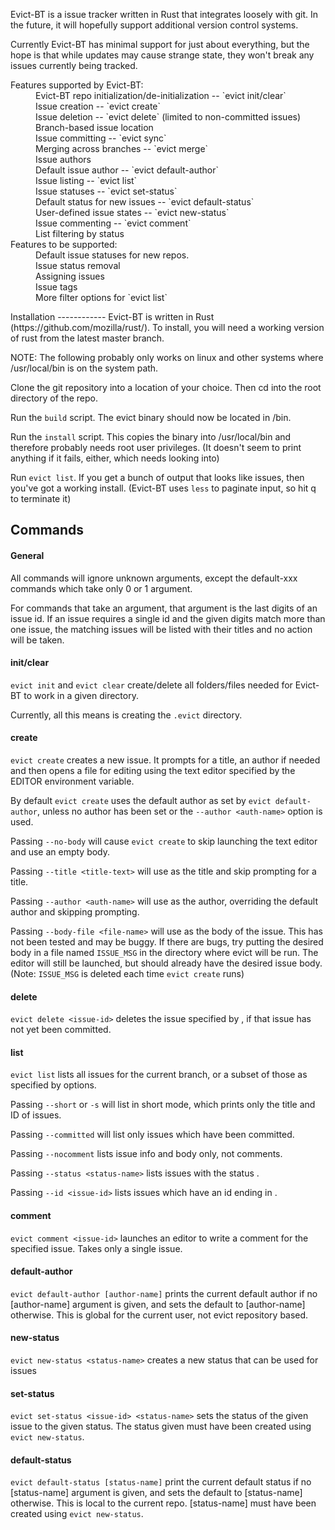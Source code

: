 Evict-BT is a issue tracker written in Rust that integrates loosely with git.  In the future, 
it will hopefully support additional version control systems.

Currently Evict-BT has minimal support for just about everything,
but the hope is that while updates may cause strange state, they
won't break any issues currently being tracked.

<dl>
<dt>Features supported by Evict-BT:</dt>
<dd> Evict-BT repo initialization/de-initialization -- `evict init/clear`</dd>
<dd> Issue creation -- `evict create`</dd>
<dd> Issue deletion -- `evict delete` (limited to non-committed issues)</dd>
<dd> Branch-based issue location</dd>
<dd> Issue committing -- `evict sync`</dd>
<dd> Merging across branches -- `evict merge`</dd>
<dd> Issue authors</dd>
<dd> Default issue author -- `evict default-author`</dd>
<dd> Issue listing -- `evict list`</dd>
<dd> Issue statuses -- `evict set-status`</dd>
<dd> Default status for new issues -- `evict default-status`</dd>
<dd> User-defined issue states -- `evict new-status`</dd>
<dd> Issue commenting -- `evict comment`</dd>
<dd> List filtering by status</dd>

<dt>Features to be supported:</dt>
<dd> Default issue statuses for new repos.</dd>
<dd> Issue status removal</dd>
<dd> Assigning issues</dd>
<dd> Issue tags</dd>
<dd> More filter options for `evict list`</dd>
<dl>
Installation
------------
Evict-BT is written in Rust (https://github.com/mozilla/rust/).  To install,
you will need a working version of rust from the latest master branch.

NOTE: The following probably only works on linux and other systems where /usr/local/bin
is on the system path.

Clone the git repository into a location of your choice.  Then cd into the root directory
of the repo.

Run the `build` script.  The evict binary should now be located in <current-dir>/bin.

Run the `install` script.  This copies the binary into /usr/local/bin and therefore
probably needs root user privileges.  (It doesn't seem to print anything if it fails,
either, which needs looking into)

Run `evict list`.  If you get a bunch of output that looks like issues, then you've
got a working install.  (Evict-BT uses `less` to paginate input, so hit q to terminate
it)


Commands
--------
#### General

All commands will ignore unknown arguments, except the default-xxx commands
which take only 0 or 1 argument.

For commands that take an <issue-id> argument, that argument is the last
digits of an issue id.  If an issue requires a single id and the given digits
match more than one issue, the matching issues will be listed with their titles
and no action will be taken.

#### init/clear

`evict init` and `evict clear` create/delete all folders/files  needed for 
Evict-BT to work in a given directory.

Currently, all this means is creating the `.evict` directory.

#### create

`evict create` creates a new issue.  It prompts for a title, an author if needed
and then opens a file for editing using the text editor specified by the EDITOR environment variable.

By default `evict create` uses the default author as set by `evict default-author`,
unless no author has been set or the `--author <auth-name>` option is used.

Passing `--no-body` will cause `evict create` to skip launching the
text editor and use an empty body.

Passing `--title <title-text>` will use <title-text> as the title and skip prompting for
a title.

Passing `--author <auth-name>` will use <auth-name> as the author, overriding the
default author and skipping prompting.

Passing `--body-file <file-name>` will use <file-name> as the body of the issue.  This
has not been tested and may be buggy.  If there are bugs, try putting the
desired body in a file named `ISSUE_MSG` in the directory where evict will be run.
The editor will still be launched, but should already have the desired issue body.
(Note: `ISSUE_MSG` is deleted each time `evict create` runs)

#### delete

`evict delete <issue-id>` deletes the issue specified by <issue-id>, if that issue
has not yet been committed.

#### list

`evict list` lists all issues for the current branch, or a subset of those as specified by options.

Passing `--short` or `-s` will list in short mode, which prints only the title and
ID of issues.

Passing `--committed` will list only issues which have been committed.

Passing `--nocomment` lists issue info and body only, not comments.

Passing `--status <status-name>` lists issues with the status <status-name>.

Passing `--id <issue-id>` lists issues which have an id ending in <issue-id>.

#### comment

`evict comment <issue-id>` launches an editor to write a comment for the specified issue.  Takes only
a single issue.

#### default-author

`evict default-author [author-name]` prints the current default author if no [author-name] argument is
given, and sets the default to [author-name] otherwise.  This is global for the current user, not evict
repository based.

#### new-status

`evict new-status <status-name>` creates a new status that can be used for issues

#### set-status

`evict set-status <issue-id> <status-name>` sets the status of the given issue to the given status.  The status
given must have been created using `evict new-status`.

#### default-status

`evict default-status [status-name]` print the current default status if no [status-name] argument is
given, and sets the default to [status-name] otherwise.  This is local to the current repo.  [status-name] must
have been created using `evict new-status`.

